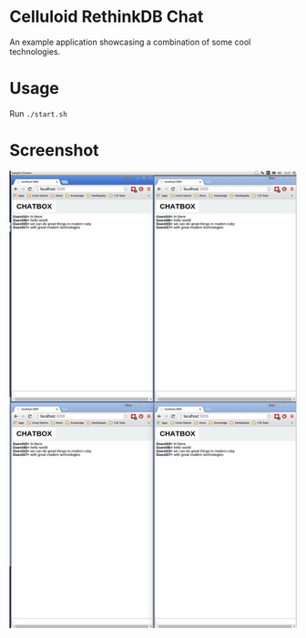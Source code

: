 Celluloid RethinkDB Chat
=====================

An example application showcasing a combination of some cool technologies.

Usage
=====
Run `./start.sh`

Screenshot
=====
![ChatBox example with 4 clients](/screenshot.png?raw=true)
